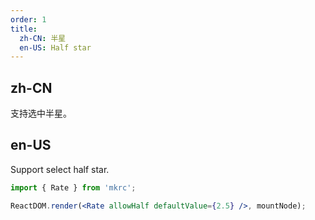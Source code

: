```yaml
---
order: 1
title:
  zh-CN: 半星
  en-US: Half star
---
```


## zh-CN

支持选中半星。

## en-US

Support select half star.

````jsx
import { Rate } from 'mkrc';

ReactDOM.render(<Rate allowHalf defaultValue={2.5} />, mountNode);
````

